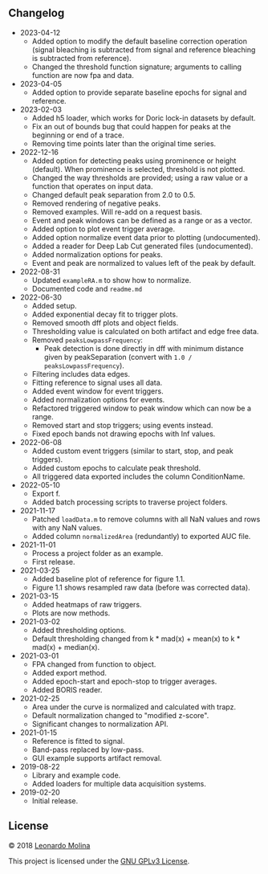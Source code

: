 ## Changelog
* 2023-04-12
	- Added option to modify the default baseline correction operation (signal bleaching is subtracted from signal and reference bleaching is subtracted from reference).
	- Changed the threshold function signature; arguments to calling function are now fpa and data.
* 2023-04-05
	- Added option to provide separate baseline epochs for signal and reference.
* 2023-02-03
	- Added h5 loader, which works for Doric lock-in datasets by default.
	- Fix an out of bounds bug that could happen for peaks at the beginning or end of a trace.
	- Removing time points later than the original time series.
* 2022-12-16
	- Added option for detecting peaks using prominence or height (default). When prominence is selected, threshold is not plotted.
	- Changed the way thresholds are provided; using a raw value or a function that operates on input data.
	- Changed default peak separation from 2.0 to 0.5.
	- Removed rendering of negative peaks.
	- Removed examples. Will re-add on a request basis.
	- Event and peak windows can be defined as a range or as a vector.
	- Added option to plot event trigger average.
	- Added option normalize event data prior to plotting (undocumented).
	- Added a reader for Deep Lab Cut generated files (undocumented).
	- Added normalization options for peaks.
	- Event and peak are normalized to values left of the peak by default.
* 2022-08-31
	- Updated `exampleRA.m` to show how to normalize.
	- Documented code and `readme.md`
* 2022-06-30
	- Added setup.
	- Added exponential decay fit to trigger plots.
	- Removed smooth dff plots and object fields.
	- Thresholding value is calculated on both artifact and edge free data.
	- Removed `peaksLowpassFrequency`:
		- Peak detection is done directly in dff with minimum distance given by peakSeparation (convert with `1.0 / peaksLowpassFrequency`).
	- Filtering includes data edges.
	- Fitting reference to signal uses all data.
	- Added event window for event triggers.
	- Added normalization options for events.
	- Refactored triggered window to peak window which can now be a range.
	- Removed start and stop triggers; using events instead.
	- Fixed epoch bands not drawing epochs with Inf values.
* 2022-06-08
	- Added custom event triggers (similar to start, stop, and peak triggers).
	- Added custom epochs to calculate peak threshold.
	- All triggered data exported includes the column ConditionName.
* 2022-05-10
	- Export f.
	- Added batch processing scripts to traverse project folders.
* 2021-11-17
    - Patched `loadData.m` to remove columns with all NaN values and rows with any NaN values.
	- Added column `normalizedArea` (redundantly) to exported AUC file.
* 2021-11-01
	- Process a project folder as an example.
	- First release.
* 2021-03-25
	- Added baseline plot of reference for figure 1.1.
	- Figure 1.1 shows resampled raw data (before was corrected data).
* 2021-03-15
	- Added heatmaps of raw triggers.
	- Plots are now methods.
* 2021-03-02
	- Added thresholding options.
	- Default thresholding changed from k * mad(x) + mean(x) to k * mad(x) + median(x).
* 2021-03-01
	- FPA changed from function to object.
	- Added export method.
	- Added epoch-start and epoch-stop to trigger averages.
	- Added BORIS reader.
* 2021-02-25
	- Area under the curve is normalized and calculated with trapz.
	- Default normalization changed to "modified z-score".
	- Significant changes to normalization API.
* 2021-01-15
	- Reference is fitted to signal.
	- Band-pass replaced by low-pass.
	- GUI example supports artifact removal.
* 2019-08-22
	- Library and example code.
	- Added loaders for multiple data acquisition systems.
* 2019-02-20
	- Initial release.

## License
© 2018 [Leonardo Molina][Leonardo Molina]

This project is licensed under the [GNU GPLv3 License][LICENSE.md].

[Leonardo Molina]: https://github.com/leomol
[LICENSE.md]: LICENSE.md